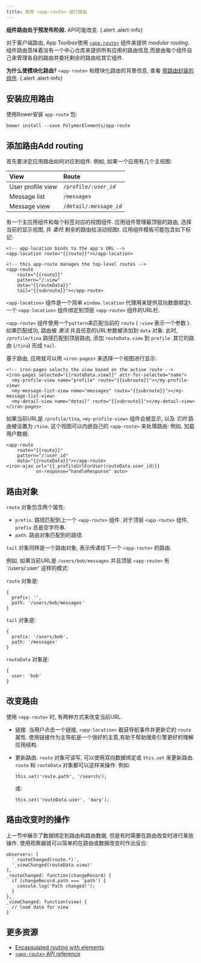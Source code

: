 ```yaml
---
title: 使用 <app-route> 进行路由
---
```


<!-- toc -->

**组件路由处于预发布阶段.** API可能改变.
{.alert .alert-info}

对于客户端路由, App Toolbox使用
[`<app-route>`](https://elements.polymer-project.org/elements/app-route) 组件来提供
_modular routing_. 组件路由意味着没有一个中心仓库来提供所有应用的路由信息,而是由每个组件自己来管理各自的路由并委托剩余的路由给其它组件.

**为什么使模块化路由?**  `<app-route>` 和模块化路由的背景信息, 查看
[带路由封装的组件](/1.0/articles/routing).
{.alert .alert-info}

## 安装应用路由

使用Bower安装 `app-route` 包:

    bower install --save PolymerElements/app-route

## 添加路由Add routing

首先要决定应用路由如何对应到组件. 例如, 如果一个应用有几个主视图:

| View | Route |
| :--- | :---- |
| User profile view | <code>/profile/<var>:user_id</var></code> |
| Message list | <code>/messages</code> |
| Message view | <code>/detail/<var>:message_id</var></code> |

有一个主应用组件和每个标签对应的视图组件. 应用组件管理最顶层的路由, 选择当前的显示视图, 并 _委托_ 剩余的路由给活动视图t. 应用组件模板可能包含如下标记:

```
<!-- app-location binds to the app's URL -->
<app-location route="{{route}}"></app-location>

<!-- this app-route manages the top-level routes -->
<app-route
    route="{{route}}"
    pattern="/:view"
    data="{{routeData}}"
    tail="{{subroute}}"></app-route>
```

`<app-location>` 组件是一个简单  `window.location` 代理用来提供双向数据绑定t. 一个 `<app-location>` 组件绑定到顶层 `<app-route>` 组件的URL栏.

`<app-route>` 组件使用一个`pattern`来匹配当前的 `route`  ( `:view` 表示一个参数
). 如果匹配成功, 路由被 _激活_ 并且任意的URL参数被添加到
`data` 对象. 此时,  `/profile/tina` 路径匹配到顶层路由, 添加
`routeData.view` 到 `profile`. 其它的路由 (`/tina`) 形成 `tail`.

基于路由, 应用就可以用 `<iron-pages>` 来选择一个视图进行显示:

```
<!-- iron-pages selects the view based on the active route -->
<iron-pages selected="[[routeData.view]]" attr-for-selected="name">
  <my-profile-view name="profile" route="{{subroute}}"></my-profile-view>
  <my-message-list-view name="messages" route="{{subroute}}"></my-message-list-view>
  <my-detail-view name="detail" route="{{subroute}}"></my-detail-view>
</iron-pages>
```

如果当前URL是 `/profile/tina`,  `<my-profile-view>` 组件会被显示, 以及 _它的_
路由被设置为 `/tina`. 这个视图可以内嵌自己的 `<app-route>` 来处理路由: 例如,
加载用户数据:

```
<app-route
    route="{{route}}"
    pattern="/:user_id"
    data="{{routeData}}"></app-route>
<iron-ajax url="{{_profileUrlForUser(routeData.user_id)}}
           on-response="handleResponse" auto>
```


## 路由对象

 `route` 对象包含两个属性:

-   `prefix`. 路径匹配到上一个 `<app-route>` 组件. 对于顶层 `<app-route>` 组件, `prefix` 总是空字符串.
-   `path`. 路由对象匹配到的路径.

 `tail` 对象同样是一个路由对象, 表示传递给下一个 `<app-route>` 的路由.

例如, 如果当前URL是 `/users/bob/messages` 并且顶层
`<app-route>` 有 `/users/:user' 这样的模式:

 `route` 对象是:

    {
      prefix: '',
      path: '/users/bob/messages'
    }

 `tail` 对象是:

    {
      prefix: '/users/bob',
      path: '/messages'
    }

 `routeData` 对象是:

    {
      user: 'bob'
    }

## 改变路由

使用 `<app-route>` 时, 有两种方式来改变当前URL.

-   链接. 当用户点击一个链接, `<app-location>` 截获导航事件并更新它的 `route` 属性. 使用链接作为主导航是一个很好的主意,有助于帮助搜索引擎更好的理解应用结构.

-   更新路由.  `route` 对象可读写, 可以使用双向数据绑定或 `this.set` 来更新路由.  `route`
    和 `routeData` 对象都可以这样来操作. 例如:

    `this.set('route.path', '/search/);`

    或:

    `this.set('routeData.user', 'mary');`

## 路由改变时的操作

上一节中展示了数据绑定到路由和路由数据, 但是有时需要在路由改变时进行某些操作. 使用观察器就可以简单的在路由或数据改变时作出反应:

```
observers: [
  '_routeChanged(route.*)',
  '_viewChanged(routeData.view)'
],
_routeChanged: function(changeRecord) {
  if (changeRecord.path === 'path') {
    console.log('Path changed!');
  }
},
_viewChanged: function(view) {
  // load data for view
}
```

## 更多资源

-   [Encapsulated routing with elements](/1.0/blog/routing)
-   [`<app-route>`
    API reference](https://elements.polymer-project.org/elements/app-route)
